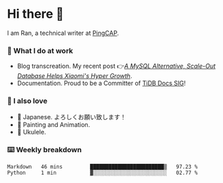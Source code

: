 # Hi there 👋

I am Ran, a technical writer at [PingCAP](https://pingcap.com/).

### 📝 What I do at work

- Blog transcreation. My recent post 👉[*A MySQL Alternative, Scale-Out Database Helps Xiaomi's Hyper Growth*](https://pingcap.com/case-studies/a-mysql-alternative-scale-out-database-helps-xiaomi-hyper-growth/).
- Documentation. Proud to be a Committer of [TiDB Docs SIG](https://developer.tidb.io/sig/docs)!

### 🤠 I also love

- 💬 Japanese. よろしくお願い致します！ 
- 🎨 Painting and Animation. 
- 🎸 Ukulele.

### ⌨️ Weekly breakdown

<!--START_SECTION:waka-->
```text
Markdown   46 mins         ████████████████████████▒   97.23 % 
Python     1 min           ▓░░░░░░░░░░░░░░░░░░░░░░░░   02.77 % 
```
<!--END_SECTION:waka-->
